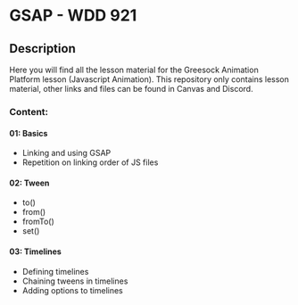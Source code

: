 # GSAP - WDD 921


## Description

Here you will find all the lesson material for the Greesock Animation Platform lesson (Javascript Animation). 
This repository only contains lesson material, other links and files can be found in Canvas and Discord.


### Content:
#### 01: Basics
* Linking and using GSAP 
* Repetition on linking order of JS files

#### 02: Tween
* to()
* from()
* fromTo()
* set()

#### 03: Timelines
* Defining timelines
* Chaining tweens in timelines
* Adding options to timelines